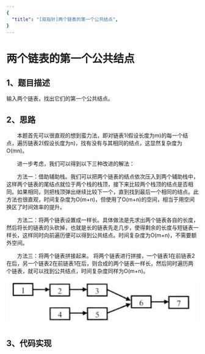 ```yaml
---
{
  "title": "[双指针]两个链表的第一个公共结点",
}
---
```


# 两个链表的第一个公共结点

## 1、题目描述
输入两个链表，找出它们的第一个公共结点。

## 2、思路
  本题首先可以很直观的想到蛮力法，即对链表1(假设长度为m)的每一个结点，遍历链表2(假设长度为n)，找有没有与其相同的结点，这显然复杂度为O(mn)。

  进一步考虑，我们可以得到以下三种改进的解法：

  方法一：借助辅助栈。我们可以把两个链表的结点依次压入到两个辅助栈中，这样两个链表的尾结点就位于两个栈的栈顶，接下来比较两个栈顶的结点是否相同。如果相同，则把栈顶弹出继续比较下一个，直到找到最后一个相同的结点。此方法也很直观，时间复杂度为O(m+n)，但使用了O(m+n)的空间，相当于用空间换区了时间效率的提升。

  方法二：将两个链表设置成一样长。具体做法是先求出两个链表各自的长度，然后将长的链表的头砍掉，也就是长的链表先走几步，使得剩余的长度与短链表一样长，这样同时向前遍历便可以得到公共结点。时间复杂度为O(m+n)，不需要额外空间。

  方法三：将两个链表拼接起来。 将两个链表进行拼接，一个链表1在前链表2在后，另一个链表2在前链表1在后，则合成的两个链表一样长，然后同时遍历两个链表，就可以找到公共结点，时间复杂度同样为O(m+n)。

![](./images/find-first-common-node.png)

## 3、代码实现

